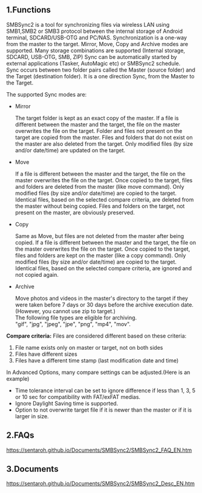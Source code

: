## 1.Functions
SMBSync2 is a tool for synchronizing files via wireless LAN using SMB1,SMB2 or SMB3 protocol between the internal storage of Android terminal, SDCARD/USB-OTG and PC/NAS. Synchronization is a one-way from the master to the target. Mirror, Move, Copy and Archive modes are supported. Many storage combinations are supported (Internal storage, SDCARD, USB-OTG, SMB, ZIP)
Sync can be automatically started by external applications (Tasker, AutoMagic etc) or SMBSync2 schedule.   
Sync occurs between two folder pairs called the Master (source folder) and the Target (destination folder). It is a one direction Sync, from the Master to the Target.

The supported Sync modes are:
- Mirror

  The target folder is kept as an exact copy of the master. If a file is different between the master and the target, the file on the master overwrites the file on the target. Folder and files not present on the target are copied from the master. Files and folders that do not exist on the master are also deleted from the target. Only modified files (by size and/or date/time) are updated on the target.

- Move

  If a file is different between the master and the target, the file on the master overwrites the file on the target. Once copied to the target, files and folders are deleted from the master (like move command).
  Only modified files (by size and/or date/time) are copied to the target. Identical files, based on the selected compare criteria, are deleted from the master without being copied. Files and folders on the target, not present on the master, are obviously preserved.

- Copy

  Same as Move, but files are not deleted from the master after being copied.
  If a file is different between the master and the target, the file on the master overwrites the file on the target. Once copied to the target, files and folders are kept on the master (like a copy command).
  Only modified files (by size and/or date/time) are copied to the target. Identical files, based on the selected compare criteria, are ignored and not copied again.

- Archive

  Move photos and videos in the master's directory to the target if they were taken before 7 days or 30 days before the archive execution date. (However, you cannot use zip to target.)  
The following file types are eligible for archiving.  
"gif", "jpg", "jpeg", "jpe", "png", "mp4", "mov".  

**Compare criteria:** 
Files are considered different based on these criteria:
1. File name exists only on master or target, not on both sides
2. Files have different sizes
3. Files have a different time stamp (last modification date and time)

In Advanced Options, many compare settings can be adjusted.(Here is an example)  
- Time tolerance interval can be set to ignore difference if less than 1, 3, 5 or 10 sec for compatibility with FAT/exFAT medias. 
- Ignore Daylight Saving time is supported. 
- Option to not overwrite target file if it is newer than the master or if it is larger in size.   

## 2.FAQs
https://sentaroh.github.io/Documents/SMBSync2/SMBSync2_FAQ_EN.htm

## 3.Documents

https://sentaroh.github.io/Documents/SMBSync2/SMBSync2_Desc_EN.htm

